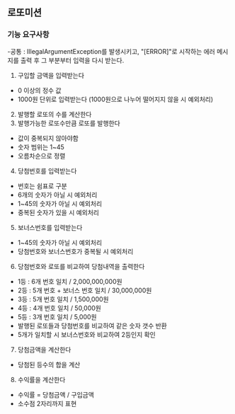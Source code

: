 ## 로또미션
### 기능 요구사항
-공통 : IllegalArgumentException를 발생시키고, "[ERROR]"로 시작하는 에러 메시지를 출력 후 그 부분부터 입력을 다시 받는다.
1. 구입할 금액을 입력받는다
- 0 이상의 정수 값
- 1000원 단위로 입력받는다 (1000원으로 나누어 떨어지지 않을 시 예외처리)
2. 발행할 로또의 수를 계산한다
3. 발행가능한 로또수만큼 로또를 발행한다
- 값이 중복되지 않아야함
- 숫자 범위는 1~45
- 오름차순으로 정렬
4. 당첨번호를 입력받는다
- 번호는 쉼표로 구분
- 6개의 숫자가 아닐 시 예외처리
- 1~45의 숫자가 아닐 시 예외처리
- 중복된 숫자가 있을 시 예외처리
5. 보너스번호를 입력받는다
- 1~45의 숫자가 아닐 시 예외처리
- 당첨번호와 보너스번호가 중복될 시 예외처리
6. 당첨번호와 로또를 비교하여 당첨내역을 출력한다
- 1등 : 6개 번호 일치 / 2,000,000,000원
- 2등 : 5개 번호 + 보너스 번호 일치 / 30,000,000원
- 3등 : 5개 번호 일치 / 1,500,000원
- 4등 : 4개 번호 일치 / 50,000원
- 5등 : 3개 번호 일치 / 5,000원
- 발행된 로또들과 당첨번호를 비교하여 같은 숫자 갯수 반환
- 5개가 일치할 시 보너스번호와 비교하여 2등인지 확인
7. 당첨금액을 계산한다
- 당첨된 등수의 합을 계산
8. 수익률을 계산한다
- 수익률 = 당첨금액 / 구입금액
- 소수점 2자리까지 표현